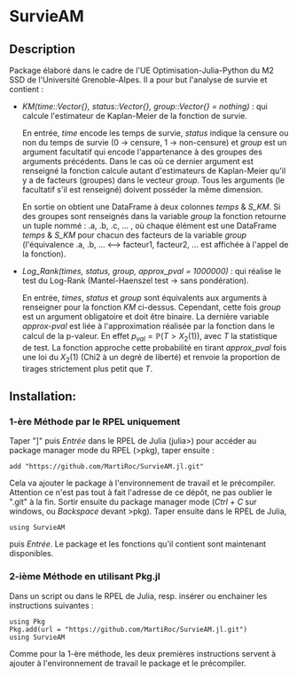 # SurvieAM

## Description

Package élaboré dans le cadre de l'UE Optimisation-Julia-Python du M2 SSD de l'Université Grenoble-Alpes. Il a pour but l'analyse de survie et contient :

- *KM(time::Vector{}, status::Vector{}, group::Vector{} = nothing)* : qui calcule l'estimateur de Kaplan-Meier de la fonction de survie.

  En entrée, *time* encode les temps de survie, *status* indique la censure ou non du temps de survie (0 → censure, 1 → non-censure) et *group* est un argument facultatif qui encode l'appartenance à des groupes des arguments précédents. Dans le cas où ce dernier argument est renseigné la fonction calcule autant d'estimateurs de Kaplan-Meier qu'il y a de facteurs (groupes) dans le vecteur *group*. Tous les arguments (le facultatif s'il est renseigné) doivent posséder la même dimension.

  En sortie on obtient une DataFrame à deux colonnes *temps* & *S_KM*. Si des groupes sont renseignés dans la variable *group* la fonction retourne un tuple nommé : .a, .b, .c, ... , où chaque élément est une DataFrame *temps* & *S_KM* pour chacun des facteurs de la variable *group* (l'équivalence .a, .b, ... <--> facteur1, facteur2, ... est affichée à l'appel de la fonction).

- *Log_Rank(times, status, group, approx_pval = 1000000)* : qui réalise le test du Log-Rank (Mantel-Haenszel test → sans pondération).

  En entrée, *times*, *status* et *group* sont équivalents aux arguments à renseigner pour la fonction *KM* ci-dessus. Cependant, cette fois *group* est un argument obligatoire et doit être binaire. La dernière variable *approx-pval* est liée à l'approximation réalisée par la fonction dans le calcul de la p-valeur. En effet $p_{val} = \mathbb{P}(T> X_{2}(1))$, avec $T$ la statistique de test. La fonction approche cette probabilité en tirant *approx_pval* fois une loi du $X_{2}(1)$ (Chi2 à un degré de liberté) et renvoie la proportion de tirages strictement plus petit que $T$.

## Installation:

### 1-ère Méthode par le RPEL uniquement

Taper "]" puis *Entrée* dans le RPEL de Julia (julia>) pour accéder au package manager mode du RPEL (>pkg), taper ensuite :

`add "https://github.com/MartiRoc/SurvieAM.jl.git"`

Cela va ajouter le package à l'environnement de travail et le précompiler. Attention ce n'est pas tout à fait l'adresse de ce dépôt, ne pas oublier le ".git" à la fin. Sortir ensuite du package manager mode (*Ctrl + C* sur windows, ou *Backspace* devant >pkg). Taper ensuite dans le RPEL de Julia, 

`using SurvieAM`

puis *Entrée*. Le package et les fonctions qu'il contient sont maintenant disponibles.

### 2-ième Méthode en utilisant Pkg.jl

Dans un script ou dans le RPEL de Julia, resp. insérer ou enchainer les instructions suivantes : 

`using Pkg` \
`Pkg.add(url = "https://github.com/MartiRoc/SurvieAM.jl.git")` \
`using SurvieAM`

Comme pour la 1-ère méthode, les deux premières instructions servent à ajouter à l'environnement de travail le package et le précompiler. 
